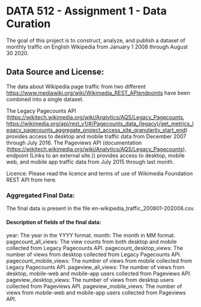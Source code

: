 # DATA 512 - Assignment 1 - Data Curation

The goal of this project is to construct, analyze, and publish a dataset of monthly traffic on English Wikipedia from January 1 2008 through August 30 2020.

## Data Source and License:

The data about Wikipedia page traffic from two different https://www.mediawiki.org/wiki/Wikimedia_REST_APIendpoints have been combined into a single dataset.

The Legacy Pagecounts API (https://wikitech.wikimedia.org/wiki/Analytics/AQS/Legacy_Pagecounts, https://wikimedia.org/api/rest_v1/#/Pagecounts_data_(legacy)/get_metrics_legacy_pagecounts_aggregate_project_access_site_granularity_start_end) provides access to desktop and mobile traffic data from December 2007 through July 2016.
The Pageviews API (documentation (https://wikitech.wikimedia.org/wiki/Analytics/AQS/Legacy_Pagecounts), endpoint (Links to an external site.)) provides access to desktop, mobile web, and mobile app traffic data from July 2015 through last month.

Licence: Please read the licence and terms of use of Wikimedia Foundation REST API from here.

### Aggregated Final Data:

The final data is present in the file en-wikipedia_traffic_200801-202008.csv.

#### Description of fields of the final data: 

year: The year in the YYYY format.
month: The month in MM format.
pagecount_all_views: The view counts from both desktop and mobile collected from Legacy Pagecounts API.
pagecount_desktop_views: The number of views from desktop collected from Legacy Pagecounts API.
pagecount_mobile_views: The number of views from mobile collected from Legacy Pagecounts API.
pageview_all_views: The number of views from desktop, mobile-web and mobile-app users collected from Pageviews API.
pageview_desktop_views: The number of views from desktop users collected from Pageviews API.
pageview_mobile_views: The number of views from mobile-web and mobile-app users collected from Pageviews API.
